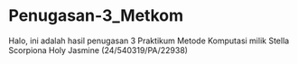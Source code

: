 # Penugasan-3_Metkom
Halo, ini adalah hasil penugasan 3 Praktikum Metode Komputasi milik Stella Scorpiona Holy Jasmine (24/540319/PA/22938)
